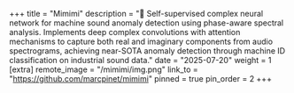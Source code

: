+++
title = "Mimimi"
description = "🎵 Self-supervised complex neural network for machine sound anomaly detection using phase-aware spectral analysis. Implements deep complex convolutions with attention mechanisms to capture both real and imaginary components from audio spectrograms, achieving near-SOTA anomaly detection through machine ID classification on industrial sound data."
date = "2025-07-20"
weight = 1
[extra]
remote_image = "/mimimi/img.png"
link_to = "https://github.com/marcpinet/mimimi"
pinned = true
pin_order = 2
+++